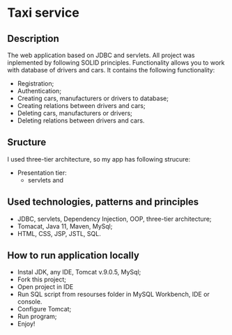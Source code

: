 # Taxi service
## Description
  The web application based on JDBC and servlets. All project was inplemented by following SOLID principles. Functionality allows you to work with database of drivers and cars. It contains the following functionality:
- Registration;
- Authentication;
- Creating cars, manufacturers or drivers to database;
- Creating relations between drivers and cars;
- Deleting cars, manufacturers or drivers;
- Deleting relations between drivers and cars.

## Sructure
  I used three-tier architecture, so my app has following strucure:
- Presentation tier:
    - servlets and 
## Used technologies, patterns and principles
- JDBC, servlets, Dependency Injection, OOP, three-tier architecture;
- Tomacat, Java 11, Maven, MySql;
- HTML, CSS, JSP, JSTL, SQL.
 
## How to run application locally
- Instal JDK, any IDE, Tomcat v.9.0.5, MySql;
- Fork this project;
- Open project in IDE
- Run SQL script from resourses folder in MySQL Workbench, IDE or console.
- Configure Tomcat;
- Run program;
- Enjoy!
